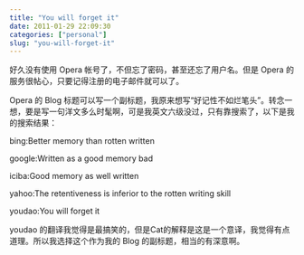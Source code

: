 ```yaml
---
title: "You will forget it"
date: 2011-01-29 22:09:30
categories: ["personal"]
slug: "you-will-forget-it"
---
```




好久没有使用 Opera 帐号了，不但忘了密码，甚至还忘了用户名。但是 Opera
的服务很帖心，只要记得注册的电子邮件就可以了。

Opera 的 Blog
标题可以写一个副标题，我原来想写“好记性不如烂笔头”。转念一想，要是写一句洋文多么时髦啊，可是我英文六级没过，只有靠搜索了，以下是我的搜索结果：

bing:Better memory than rotten written

google:Written as a good memory bad

iciba:Good memory as well written

yahoo:The retentiveness is inferior to the rotten writing skill

youdao:You will forget it

youdao
的翻译我觉得是最搞笑的，但是Cat的解释是这是一个意译，我觉得有点道理。所以我选择这个作为我的
Blog 的副标题，相当的有深意啊。
